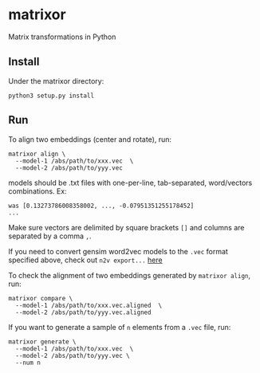# matrixor
Matrix transformations in Python

## Install
Under the matrixor directory:
```
python3 setup.py install
```

## Run

To align two embeddings (center and rotate), run:
```
matrixor align \
  --model-1 /abs/path/to/xxx.vec  \
  --model-2 /abs/path/to/yyy.vec
```

models should be .txt files with one-per-line, tab-separated, word/vectors
combinations. Ex:
```
was	[0.13273786008358002, ..., -0.07951351255178452]
...
```
Make sure vectors are delimited by square brackets `[]` and columns are
separated by a comma `,`.

If you need to convert gensim word2vec models to the `.vec` format specified
above, check out `n2v export...` [here](https://github.com/akb89/nonce2vec/tree/release/v2.0-with-informativeness)

To check the alignment of two embeddings generated by `matrixor align`, run:
```
matrixor compare \
  --model-1 /abs/path/to/xxx.vec.aligned  \
  --model-2 /abs/path/to/yyy.vec.aligned
```

If you want to generate a sample of `n` elements from a `.vec` file, run:
```
matrixor generate \
  --model-1 /abs/path/to/xxx.vec  \
  --model-2 /abs/path/to/yyy.vec \
  --num n
```
